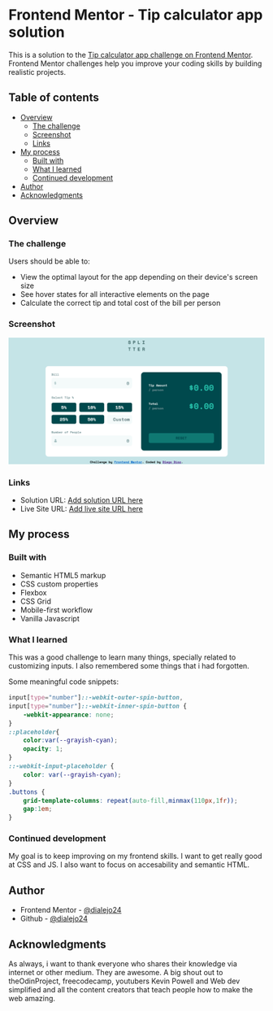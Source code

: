 # Frontend Mentor - Tip calculator app solution

This is a solution to the [Tip calculator app challenge on Frontend Mentor](https://www.frontendmentor.io/challenges/tip-calculator-app-ugJNGbJUX). Frontend Mentor challenges help you improve your coding skills by building realistic projects.

## Table of contents

- [Overview](#overview)
  - [The challenge](#the-challenge)
  - [Screenshot](#screenshot)
  - [Links](#links)
- [My process](#my-process)
  - [Built with](#built-with)
  - [What I learned](#what-i-learned)
  - [Continued development](#continued-development)
- [Author](#author)
- [Acknowledgments](#acknowledgments)


## Overview

### The challenge

Users should be able to:

- View the optimal layout for the app depending on their device's screen size
- See hover states for all interactive elements on the page
- Calculate the correct tip and total cost of the bill per person

### Screenshot

![Page screenshot](/images/Screenshot.png)


### Links

- Solution URL: [Add solution URL here](https://your-solution-url.com)
- Live Site URL: [Add live site URL here](https://your-live-site-url.com)

## My process

### Built with

- Semantic HTML5 markup
- CSS custom properties
- Flexbox
- CSS Grid
- Mobile-first workflow
- Vanilla Javascript

### What I learned

This was a good challenge to learn many things, specially related to customizing inputs. 
I also remembered some things that i had forgotten. 

Some meaningful code snippets:
```css
input[type="number"]::-webkit-outer-spin-button,
input[type="number"]::-webkit-inner-spin-button {
    -webkit-appearance: none;
}
::placeholder{
    color:var(--grayish-cyan);
    opacity: 1;
}
::-webkit-input-placeholder { 
    color: var(--grayish-cyan);
}
.buttons {
    grid-template-columns: repeat(auto-fill,minmax(110px,1fr));
    gap:1em;
}
```

### Continued development

My goal is to keep improving on my frontend skills. I want to get really good at CSS and JS. I also
want to focus on accesability and semantic HTML.


## Author

- Frontend Mentor - [@dialejo24](https://www.frontendmentor.io/profile/dialejo24)
- Github - [@dialejo24](https://github.com/dialejo24)


## Acknowledgments

As always, i want to thank everyone who shares their knowledge via internet or other medium. They are
awesome. A big shout out to theOdinProject, freecodecamp, youtubers Kevin Powell and Web dev simplified and all the
content creators that teach people how to make the web amazing. 


